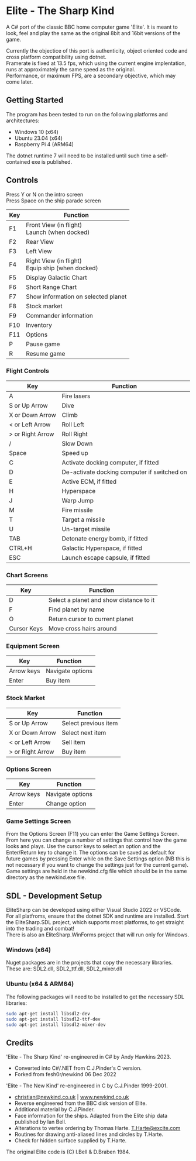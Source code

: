 # Elite - The Sharp Kind

A C# port of the classic BBC home computer game 'Elite'.  It is meant to look, feel and play the same as the original 8bit and 16bit versions of the game.  

Currently the objectice of this port is authenticity, object oriented code and cross platform compatibility using dotnet.  
Framerate is fixed at 13.5 fps, which using the current engine implentation, runs at approximately the same speed as the original.  
Performance, or maximum FPS, are a secondary objective, which may come later.  

## Getting Started

The program has been tested to run on the following platforms and architectures:
- Windows 10 (x64)  
- Ubuntu 23.04 (x64)  
- Raspberry Pi 4 (ARM64)  

The dotnet runtime 7 will need to be installed until such time a self-contained exe is published.

## Controls  

Press Y or N on the intro screen   
Press Space on the ship parade screen  

| Key | Function |
| --- | -------- |
| F1  | Front View (in flight) <br/> Launch (when docked) |
| F2  | Rear View | 
| F3  | Left View |
| F4  | Right View (in flight) <br/> Equip ship (when docked) |
| F5 | Display Galactic Chart |
| F6 | Short Range Chart |
| F7 | Show information on selected planet |
| F8 | Stock market |
| F9 | Commander information |
| F10 | Inventory |
| F11 | Options |
| P | Pause game |
| R | Resume game |

### Flight Controls  
| Key | Function |
| --- | -------- |
| A | Fire lasers |
| S or Up Arrow | Dive |
| X or Down Arrow | Climb |
| &lt; or Left Arrow | Roll Left |
| &gt; or Right Arrow | Roll Right |
| / | Slow Down |
| Space | Speed up |
| C | Activate docking computer, if fitted |
| D | De-activate docking computer if switched on |
| E | Active ECM, if fitted |
| H | Hyperspace |
| J | Warp Jump |
| M | Fire missile |
| T | Target a missile |
| U | Un-target missile |
| TAB | Detonate energy bomb, if fitted |
| CTRL+H | Galactic Hyperspace, if fitted |
| ESC | Launch escape capsule, if fitted |

### Chart Screens  
| Key | Function |
| --- | -------- |
| D | Select a planet and show distance to it |
| F | Find planet by name |
| O | Return cursor to current planet |
| Cursor Keys | Move cross hairs around |

### Equipment Screen  
| Key | Function |
| --- | -------- |
| Arrow keys | Navigate options |
| Enter | Buy item |

### Stock Market   
| Key | Function |
| --- | -------- |
| S or Up Arrow | Select previous item |
| X or Down Arrow | Select next item |
| &lt; or Left Arrow | Sell item |
| &gt; or Right Arrow | Buy item |

### Options Screen   
| Key | Function |
| --- | -------- |
| Arrow keys | Navigate options |
| Enter | Change option |

### Game Settings Screen  
From the Options Screen (F11) you can enter the Game Settings Screen. From here you can change a number of settings that control how the game looks and plays.  Use the cursor keys to select an option and the Enter/Return key to change it. The options can be saved as default for future games by pressing Enter while on the Save Settings option (NB this is not necessary if you want to change the settings just for the current game).  Game settings are held in the newkind.cfg file which should be in the same directory as the newkind.exe file.  

## SDL - Development Setup

EliteSharp can be developed using either Visual Studio 2022 or VSCode.  
For all platfroms, ensure that the dotnet SDK and runtime are installed.
Start the EliteSharp.SDL project, which supports most platforms, to get straight into the trading and combat!  
There is also an EliteSharp.WinForms project that will run only for Windows.

### Windows (x64)
Nuget packages are in the projects that copy the necessary libraries.  
These are: SDL2.dll, SDL2_ttf.dll, SDL2_mixer.dll

### Ubuntu (x64 & ARM64)
The following packages will need to be installed to get the necessary SDL libraries:
``` bash
sudo apt-get install libsdl2-dev
sudo apt-get install libsdl2-ttf-dev
sudo apt-get install libsdl2-mixer-dev
```

## Credits  

'Elite - The Sharp Kind' re-engineered in C# by Andy Hawkins 2023.  
- Converted into C#/.NET from C.J.Pinder's C version.  
- Forked from fesh0r/newkind 06 Dec 2022  

'Elite - The New Kind' re-engineered in C by C.J.Pinder 1999-2001.  
- christian@newkind.co.uk  |  www.newkind.co.uk  
- Reverse engineered from the BBC disk version of Elite.  
- Additional material by C.J.Pinder.  
- Face information for the ships. Adapted from the Elite ship data published by Ian Bell.  
- Alterations to vertex ordering by Thomas Harte. <T.Harte@excite.com>  
- Routines for drawing anti-aliased lines and circles by T.Harte.  
- Check for hidden surface supplied by T.Harte.  

The original Elite code is (C) I.Bell & D.Braben 1984.  
